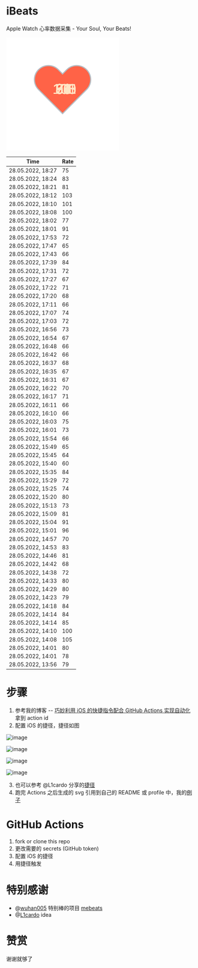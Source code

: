 # iBeats
Apple Watch 心率数据采集 - Your Soul, Your Beats!

![](./files/heart.svg)

<!--START_SECTION:my_heart_rate-->
| Time | Rate | 
 | ---- | ---- | 
| 28.05.2022, 18:27 | 75 |
| 28.05.2022, 18:24 | 83 |
| 28.05.2022, 18:21 | 81 |
| 28.05.2022, 18:12 | 103 |
| 28.05.2022, 18:10 | 101 |
| 28.05.2022, 18:08 | 100 |
| 28.05.2022, 18:02 | 77 |
| 28.05.2022, 18:01 | 91 |
| 28.05.2022, 17:53 | 72 |
| 28.05.2022, 17:47 | 65 |
| 28.05.2022, 17:43 | 66 |
| 28.05.2022, 17:39 | 84 |
| 28.05.2022, 17:31 | 72 |
| 28.05.2022, 17:27 | 67 |
| 28.05.2022, 17:22 | 71 |
| 28.05.2022, 17:20 | 68 |
| 28.05.2022, 17:11 | 66 |
| 28.05.2022, 17:07 | 74 |
| 28.05.2022, 17:03 | 72 |
| 28.05.2022, 16:56 | 73 |
| 28.05.2022, 16:54 | 67 |
| 28.05.2022, 16:48 | 66 |
| 28.05.2022, 16:42 | 66 |
| 28.05.2022, 16:37 | 68 |
| 28.05.2022, 16:35 | 67 |
| 28.05.2022, 16:31 | 67 |
| 28.05.2022, 16:22 | 70 |
| 28.05.2022, 16:17 | 71 |
| 28.05.2022, 16:11 | 66 |
| 28.05.2022, 16:10 | 66 |
| 28.05.2022, 16:03 | 75 |
| 28.05.2022, 16:01 | 73 |
| 28.05.2022, 15:54 | 66 |
| 28.05.2022, 15:49 | 65 |
| 28.05.2022, 15:45 | 64 |
| 28.05.2022, 15:40 | 60 |
| 28.05.2022, 15:35 | 84 |
| 28.05.2022, 15:29 | 72 |
| 28.05.2022, 15:25 | 74 |
| 28.05.2022, 15:20 | 80 |
| 28.05.2022, 15:13 | 73 |
| 28.05.2022, 15:09 | 81 |
| 28.05.2022, 15:04 | 91 |
| 28.05.2022, 15:01 | 96 |
| 28.05.2022, 14:57 | 70 |
| 28.05.2022, 14:53 | 83 |
| 28.05.2022, 14:46 | 81 |
| 28.05.2022, 14:42 | 68 |
| 28.05.2022, 14:38 | 72 |
| 28.05.2022, 14:33 | 80 |
| 28.05.2022, 14:29 | 80 |
| 28.05.2022, 14:23 | 79 |
| 28.05.2022, 14:18 | 84 |
| 28.05.2022, 14:14 | 84 |
| 28.05.2022, 14:14 | 85 |
| 28.05.2022, 14:10 | 100 |
| 28.05.2022, 14:08 | 105 |
| 28.05.2022, 14:01 | 80 |
| 28.05.2022, 14:01 | 78 |
| 28.05.2022, 13:56 | 79 |

<!--END_SECTION:my_heart_rate-->

# 步骤
1. 参考我的博客 -- [巧妙利用 iOS 的快捷指令配合 GitHub Actions 实现自动化](https://github.com/yihong0618/gitblog/issues/198) 拿到 action id
2. 配置 iOS 的捷径，捷径如图

![image](https://user-images.githubusercontent.com/15976103/122154218-0db0b480-ce97-11eb-93bb-5aec07c558dc.png)

![image](https://user-images.githubusercontent.com/15976103/122154236-186b4980-ce97-11eb-8e4b-70551a0391ae.png)

![image](https://user-images.githubusercontent.com/15976103/122154268-2d47dd00-ce97-11eb-902e-3acf292265a9.png)

![image](https://user-images.githubusercontent.com/15976103/122174055-fa144680-ceb4-11eb-9be2-3eb83cd516f7.png)

3. 也可以参考 @L1cardo 分享的[捷径](https://www.icloud.com/shortcuts/6ab6047b459c41ad822ad6b94b1c03d4)
4. 跑完 Actions 之后生成的 svg 引用到自己的 README 或 profile 中，我的[例子](https://github.com/yihong0618) 

# GitHub Actions

1. fork or clone this repo
2. 更改需要的 secrets (GitHub token)
3. 配置 iOS 的捷径
4. 用捷径触发

# 特别感谢
- @[wuhan005](https://github.com/wuhan005) 特别棒的项目 [mebeats](https://github.com/wuhan005/mebeats)
- @[L1cardo](https://github.com/L1cardo) idea

# 赞赏
谢谢就够了
